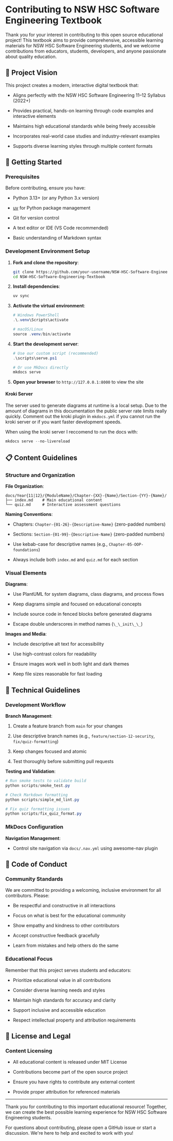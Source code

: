 # Contributing to NSW HSC Software Engineering Textbook

Thank you for your interest in contributing to this open source educational project! This textbook aims to provide comprehensive, accessible learning materials for NSW HSC Software Engineering students, and we welcome contributions from educators, students, developers, and anyone passionate about quality education.

## 🎯 Project Vision

This project creates a modern, interactive digital textbook that:

- Aligns perfectly with the NSW HSC Software Engineering 11–12 Syllabus (2022+)

- Provides practical, hands-on learning through code examples and interactive elements

- Maintains high educational standards while being freely accessible

- Incorporates real-world case studies and industry-relevant examples

- Supports diverse learning styles through multiple content formats

## 🚀 Getting Started

### Prerequisites

Before contributing, ensure you have:

- Python 3.13+ (or any Python 3.x version)

- [uv](https://docs.astral.sh/uv/) for Python package management

- Git for version control

- A text editor or IDE (VS Code recommended)

- Basic understanding of Markdown syntax

### Development Environment Setup

1. **Fork and clone the repository**:

   ```bash
   git clone https://github.com/your-username/NSW-HSC-Software-Engineering-Textbook.git
   cd NSW-HSC-Software-Engineering-Textbook

   ```

2. **Install dependencies**:

   ```powershell
   uv sync

   ```

3. **Activate the virtual environment**:

   ```powershell
   # Windows PowerShell
   .\.venv\Scripts\activate
   
   # macOS/Linux
   source .venv/bin/activate

   ```

4. **Start the development server**:

   ```powershell
   # Use our custom script (recommended)
   .\scripts\serve.ps1
   
   # Or use MkDocs directly
   mkdocs serve

   ```

5. **Open your browser** to `http://127.0.0.1:8000` to view the site

#### Kroki Server

The server used to generate diagrams at runtime is a local setup. Due to the amount of diagrams in this documentation the public server rate limits really quickly. Comment out the kroki plugin in `mkdocs.yml` if you cannot run the kroki server or if you want faster development speeds.

When using the kroki server I reccomend to run the docs with:

```powershell
mkdocs serve --no-livereload

```

## 📋 Content Guidelines

### Structure and Organization

**File Organization**:

```
docs/Year{11|12}/{ModuleName}/Chapter-{XX}-{Name}/Section-{YY}-{Name}/
├── index.md    # Main educational content
└── quiz.md     # Interactive assessment questions

```

**Naming Conventions**:

- Chapters: `Chapter-{01-26}-{Descriptive-Name}` (zero-padded numbers)

- Sections: `Section-{01-99}-{Descriptive-Name}` (zero-padded numbers)

- Use kebab-case for descriptive names (e.g., `Chapter-05-OOP-foundations`)

- Always include both `index.md` and `quiz.md` for each section

### Visual Elements

**Diagrams**:

- Use PlantUML for system diagrams, class diagrams, and process flows

- Keep diagrams simple and focused on educational concepts

- Include source code in fenced blocks before generated diagrams

- Escape double underscores in method names (`\_\_init\_\_`)

**Images and Media**:

- Include descriptive alt text for accessibility

- Use high-contrast colors for readability

- Ensure images work well in both light and dark themes

- Keep file sizes reasonable for fast loading

## 🔧 Technical Guidelines

### Development Workflow

**Branch Management**:

1. Create a feature branch from `main` for your changes

2. Use descriptive branch names (e.g., `feature/section-12-security`, `fix/quiz-formatting`)

3. Keep changes focused and atomic

4. Test thoroughly before submitting pull requests

**Testing and Validation**:

```powershell
# Run smoke tests to validate build
python scripts/smoke_test.py

# Check Markdown formatting
python scripts/simple_md_lint.py

# Fix quiz formatting issues
python scripts/fix_quiz_format.py

```

### MkDocs Configuration

**Navigation Management**:

- Control site navigation via `docs/.nav.yml` using awesome-nav plugin

## 📜 Code of Conduct

### Community Standards

We are committed to providing a welcoming, inclusive environment for all contributors. Please:

- Be respectful and constructive in all interactions

- Focus on what is best for the educational community

- Show empathy and kindness to other contributors

- Accept constructive feedback gracefully

- Learn from mistakes and help others do the same

### Educational Focus

Remember that this project serves students and educators:

- Prioritize educational value in all contributions

- Consider diverse learning needs and styles

- Maintain high standards for accuracy and clarity

- Support inclusive and accessible education

- Respect intellectual property and attribution requirements

## 📄 License and Legal

### Content Licensing

- All educational content is released under MIT License

- Contributions become part of the open source project

- Ensure you have rights to contribute any external content

- Provide proper attribution for referenced materials

---

Thank you for contributing to this important educational resource! Together, we can create the best possible learning experience for NSW HSC Software Engineering students.

For questions about contributing, please open a GitHub issue or start a discussion. We're here to help and excited to work with you!

